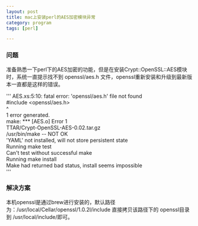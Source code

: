 ```yaml
---
layout: post  
title: mac上安装perl的AES加密模块异常  
category: program  
tags: [perl]  

--- 
```


### 问题

准备熟悉一下perl下的AES加密的功能，但是在安装Crypt::OpenSSL::AES模块时，系统一直提示找不到 openssl/aes.h 文件，openssl重新安装和升级到最新版本一直都是这样的错误。

'''
AES.xs:5:10: fatal error: 'openssl/aes.h' file not found  
 #include <openssl/aes.h>  
         ^  
1 error generated.  
make: *** [AES.o] Error 1  
  TTAR/Crypt-OpenSSL-AES-0.02.tar.gz  
    /usr/bin/make -- NOT OK  
'YAML' not installed, will not store persistent state  
Running make test  
  Can't test without successful make  
Running make install  
  Make had returned bad status, install seems impossible  
'''

### 解决方案

本机openssl是通过brew进行安装的，默认路径为：/usr/local/Cellar/openssl/1.0.2l/include
直接拷贝该路径下的 openssl目录到 /usr/local/include/即可。